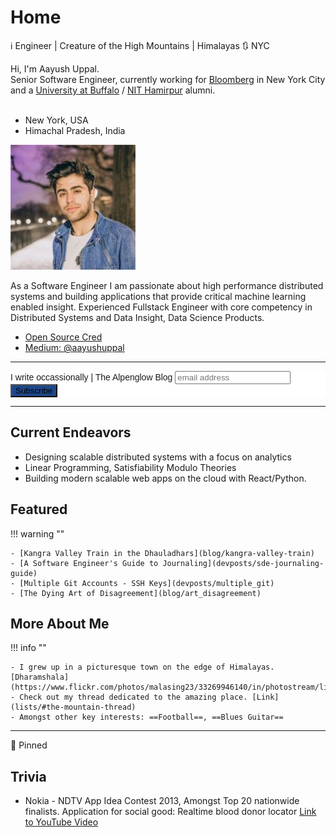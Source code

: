 <!-- markdownlint-disable no-inline-html -->

# Home

:information_source: Engineer | Creature of the High Mountains | Himalayas :arrows_clockwise: NYC

<div class="box1">
Hi, I'm Aayush Uppal.<br>
Senior Software Engineer, currently working for <a href="https://www.bloomberg.com/company">Bloomberg</a> in New York City
and a <a href="http://www.buffalo.edu">University at Buffalo</a>
/ <a href="http://nith.ac.in">NIT Hamirpur</a> alumni.

<br/>
<br/>

- <i class="fas fa-building"></i> New York, USA
  <br/>
- <i class="fas fa-mountain"></i> Himachal Pradesh, India

</div>

<div class="box2">
<div>
<img class="imgc" alt="Aayush Uppal" src="img/aayushuppal-thumbnail.png">
</div>
</div>

As a Software Engineer I am passionate about high performance distributed systems and building applications that provide critical machine learning enabled insight.
Experienced Fullstack Engineer with core competency in Distributed Systems and Data Insight, Data Science Products.

<!-- Experience in developing and delivering analytics products using open source big data technologies -->

- [Open Source Cred](oss-cred)
- [Medium: @aayushuppal](https://medium.com/@aayushuppal)

---

<!-- Begin Mailchimp Signup Form -->
<link href="//cdn-images.mailchimp.com/embedcode/slim-10_7.css" rel="stylesheet" type="text/css">
<style type="text/css">
	#mc_embed_signup{background:#fff; clear:left; font:14px Helvetica,Arial,sans-serif; }
	/* Add your own Mailchimp form style overrides in your site stylesheet or in this style block.
	   We recommend moving this block and the preceding CSS link to the HEAD of your HTML file. */
</style>
<div id="mc_embed_signup">
<form action="https://github.us2.list-manage.com/subscribe/post?u=50befd4d98f386e733b61d6b9&amp;id=5fc3ac7169" method="post" id="mc-embedded-subscribe-form" name="mc-embedded-subscribe-form" class="validate" target="_blank" novalidate>
    <div id="mc_embed_signup_scroll">
	<label for="mce-EMAIL">I write occassionally | The Alpenglow Blog</label>
	<input type="email" value="" name="EMAIL" class="email" id="mce-EMAIL" placeholder="email address" required>
    <!-- real people should not fill this in and expect good things - do not remove this or risk form bot signups-->
    <div style="position: absolute; left: -5000px;" aria-hidden="true"><input type="text" name="b_50befd4d98f386e733b61d6b9_5fc3ac7169" tabindex="-1" value=""></div>
    <div class="clear"><input type="submit" value="Subscribe" name="subscribe" id="mc-embedded-subscribe" class="button" style="background-color:#1e4788;"></div>
    </div>
</form>
</div>
<!--End mc_embed_signup-->

---

## Current Endeavors

- Designing scalable distributed systems with a focus on analytics
- Linear Programming, Satisfiability Modulo Theories
- Building modern scalable web apps on the cloud with React/Python.
<!-- - Recurrent Neural Networks for Time Series Analysis and Prediction -->
<!-- - Machine learning, data science. `Data Science for Good` -->

## Featured

!!! warning ""

    - [Kangra Valley Train in the Dhauladhars](blog/kangra-valley-train)
    - [A Software Engineer's Guide to Journaling](devposts/sde-journaling-guide)
    - [Multiple Git Accounts - SSH Keys](devposts/multiple_git)
    - [The Dying Art of Disagreement](blog/art_disagreement)


## More About Me

!!! info ""

    - I grew up in a picturesque town on the edge of Himalayas. [Dharamshala](https://www.flickr.com/photos/malasing23/33269946140/in/photostream/lightbox)
    - Check out my thread dedicated to the amazing place. [Link](lists/#the-mountain-thread)
    - Amongst other key interests: ==Football==, ==Blues Guitar==

---

:pushpin: Pinned

<blockquote class="twitter-tweet" data-lang="en">
<a href="https://twitter.com/bketelsen/status/986566694628986886"></a>
</blockquote>

## Trivia

- Nokia - NDTV App Idea Contest 2013, Amongst Top 20 nationwide finalists.
  Application for social good: Realtime blood donor locator
  [Link to YouTube Video](https://youtu.be/ysY-dy3wXXw?t=1m38s)

<br/>
<i class="fab fa-python fa-lg"></i>
<i class="fab fa-github-alt fa-lg"></i>
<i class="fab fa-java fa-lg"></i>
<i class="fab fa-node-js fa-lg"></i>
<i class="fas fa-code fa-lg"></i>

[^1]: Last Updated: `2019-04-21`
